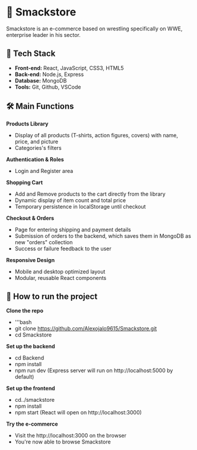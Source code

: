 # 🌱 Smackstore
Smackstore is an e-commerce based on wrestling specifically on WWE, enterprise leader in his sector.

## 🚀 Tech Stack
- **Front-end:** React, JavaScript, CSS3, HTML5
- **Back-end:** Node.js, Express
- **Database:** MongoDB
- **Tools:** Git, Github, VSCode

## 🛠️ Main Functions
**Products Library**
- Display of all products (T-shirts, action figures, covers) with name, price, and picture
- Categories's filters

**Authentication & Roles**
- Login and Register area

**Shopping Cart**
- Add and Remove products to the cart directly from the library
- Dynamic display of item count and total price
- Temporary persistence in localStorage until checkout

**Checkout & Orders**
- Page for entering shipping and payment details
- Submission of orders to the backend, which saves them in MongoDB as new "orders" collection
- Success or failure feedback to the user

**Responsive Design**
- Mobile and desktop optimized layout
- Modular, reusable React components

## 🧪 How to run the project

**Clone the repo**
- '''bash
- git clone https://github.com/Alexojalo9615/Smackstore.git
- cd Smackstore

**Set up the backend**
- cd Backend
- npm install
- npm run dev
(Express server will run on http://localhost:5000 by default)

**Set up the frontend**
- cd../smackstore
- npm install
- npm start
(React will open on http://localhost:3000)

**Try the e-commerce**
- Visit the http://localhost:3000 on the browser
- You're now able to browse Smackstore 

